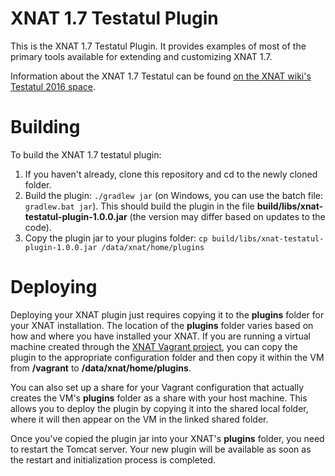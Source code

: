 # XNAT 1.7 Testatul Plugin #

This is the XNAT 1.7 Testatul Plugin. It provides examples of most of the primary tools
available for extending and customizing XNAT 1.7.

Information about the XNAT 1.7 Testatul can be found [on the XNAT wiki's Testatul 2016
space](https://wiki.xnat.org/display/XW2).

# Building #

To build the XNAT 1.7 testatul plugin:

1. If you haven't already, clone this repository and cd to the newly cloned folder.
1. Build the plugin: `./gradlew jar` (on Windows, you can use the batch file: `gradlew.bat jar`). This should build the plugin in the file **build/libs/xnat-testatul-plugin-1.0.0.jar** (the version may differ based on updates to the code).
1. Copy the plugin jar to your plugins folder: `cp build/libs/xnat-testatul-plugin-1.0.0.jar /data/xnat/home/plugins`

# Deploying #

Deploying your XNAT plugin just requires copying it to the **plugins** folder for your XNAT installation. The location of the **plugins** folder varies based on how and where you have installed your XNAT. If you are running a virtual machine created through the [XNAT Vagrant project](https://bitbucket/xnatdev/xnat-vagrant.git), you can copy the plugin to the appropriate configuration folder and then copy it within the VM from **/vagrant** to **/data/xnat/home/plugins**.

You can also set up a share for your Vagrant configuration that actually creates the VM's **plugins** folder as a share with your host machine. This allows you to deploy the plugin by copying it into the shared local folder, where it will then appear on the VM in the linked shared folder.

Once you've copied the plugin jar into your XNAT's **plugins** folder, you need to restart the Tomcat server. Your new plugin will be available as soon as the restart and initialization process is completed.

